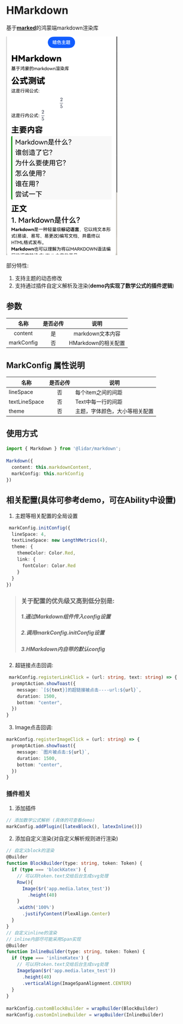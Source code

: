 # HMarkdown

基于[**marked**](https://github.com/markedjs/marked)的鸿蒙端markdown渲染库

![截图](https://github.com/lidary-byte/HMarkdown/blob/main/screen/img.png)

部分特性:

1. 支持主题的动态修改
2. 支持通过插件自定义解析及渲染(**demo内实现了数学公式的插件逻辑**)

## 参数

|     名称     | 是否必传 |       说明       |
|:----------:|:----:|:--------------:|
|  content   |  是   |  markdown文本内容  |
| markConfig |  否   | HMarkdown的相关配置 | 

## MarkConfig 属性说明

| 名称            | 是否必传 | 说明              |
|---------------|:----:|-----------------|
| lineSpace     |  否   | 每个item之间的间距     |
| textLineSpace |  否   | Text中每一行的间距     |
| theme         |  否   | 主题，字体颜色，大小等相关配置 |

## 使用方式

```typescript
import { Markdown } from '@lidar/markdown';

Markdown({
  content: this.markdownContent,
  markConfig: this.markConfig
})
```

## 相关配置(具体可参考demo，可在Ability中设置)

1. 主题等相关配置的全局设置

```typescript
 markConfig.initConfig({
  lineSpace: 4,
  textLineSpace: new LengthMetrics(4),
  theme: {
    themeColor: Color.Red,
    link: {
      fontColor: Color.Red
    }
  }
})
```
> ### 关于配置的优先级又高到低分别是: 
> #####  1.通过Markdown组件传入**config**设置 
> #####  2.调用markConfig.initConfig设置
> #####  3.HMarkdown内自带的默认config
 

2. 超链接点击回调:

```typescript
 markConfig.registerLinkClick = (url: string, text: string) => {
  promptAction.showToast({
    message: `[${text}]的超链接被点击----url:${url}`,
    duration: 1500,
    bottom: "center",
  })
}
```

3. Image点击回调:

```typescript
markConfig.registerImageClick = (url: string) => {
  promptAction.showToast({
    message: `图片被点击:${url}`,
    duration: 1500,
    bottom: "center",
  })
}
```

### 插件相关

1. 添加插件
```typescript
// 添加数学公式解析 (具体的可查看demo)
markConfig.addPlugin([latexBlock(), latexInline()])
```
2. 添加自定义渲染(对自定义解析规则进行渲染)
```typescript
// 自定义block的渲染
@Builder
function BlockBuilder(type: string, token: Token) {
  if (type === 'blockKatex') {
    // 可以将token.text交给后台生成svg处理
    Row(){
      Image($r('app.media.latex_test'))
        .height(40)
    }
    .width('100%')
      .justifyContent(FlexAlign.Center)
  }
}
// 自定义inline的渲染 
// inline内部尽可能采用Span实现
@Builder
function InlineBuilder(type: string, token: Token) {
  if (type === 'inlineKatex') {
    // 可以将token.text交给后台生成svg处理
    ImageSpan($r('app.media.latex_test'))
      .height(40)
      .verticalAlign(ImageSpanAlignment.CENTER)
  }
}

markConfig.customBlockBuilder = wrapBuilder(BlockBuilder)
markConfig.customInlineBuilder = wrapBuilder(InlineBuilder)
```
